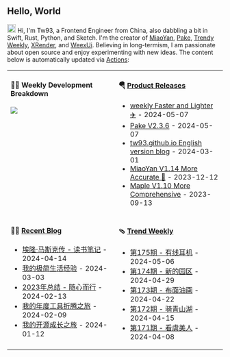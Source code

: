 ## Hello, World

<img src='https://d.tw93.fun/images/hi.gif' alt='Hi' width="20"/> Hi, I'm Tw93, a Frontend Engineer from China, also dabbling a bit in Swift, Rust, Python, and Sketch. I'm the creator of [MiaoYan](https://miaoyan.app/), [Pake](https://github.com/tw93/pake), [Trendy Weekly](https://weekly.tw93.fun/), [XRender](https://xrender.fun/), and [WeexUi](https://apache.github.io/incubator-weex-ui/). Believing in long-termism, I am passionate about open source and enjoy experimenting with new ideas. The content below is automatically updated via <a href="https://github.com/tw93/tw93/actions" target="_blank">Actions</a>:

<table width="960px">
<tr>
<td valign="top" width="50%">

#### 🏊‍♂️ Weekly Development Breakdown

<picture>
  <source media="(prefers-color-scheme: dark)" srcset="https://d.tw93.fun/images/wakatime_weekly_language_stats_black.svg">
  <source media="(prefers-color-scheme: light)" srcset="https://d.tw93.fun/images/wakatime_weekly_language_stats.svg">
  <img src="https://d.tw93.fun/images/wakatime_weekly_language_stats.svg">
</picture>

</td>
<td valign="top" width="50%">

#### 🪂 <a href="https://github.com/tw93/tw93/blob/master/releases.md" target="_blank">Product Releases</a>

<!-- recent_releases starts -->
* <a href='https://github.com/tw93/weekly/releases/tag/V0.6.0' target='_blank'>weekly Faster and Lighter ✈️</a> - 2024-05-07
* <a href='https://github.com/tw93/Pake/releases/tag/V2.3.6' target='_blank'>Pake V2.3.6</a> - 2024-05-07
* <a href='https://github.com/tw93/tw93.github.io/releases/tag/V0.5.0' target='_blank'>tw93.github.io English version blog</a> - 2024-03-01
* <a href='https://github.com/tw93/MiaoYan/releases/tag/V1.14.0' target='_blank'>MiaoYan V1.14 More Accurate 🍇</a> - 2023-12-12
* <a href='https://github.com/tw93/Maple/releases/tag/V1.10' target='_blank'>Maple V1.10 More Comprehensive</a> - 2023-09-13
<!-- recent_releases ends -->

</td>
</tr>
<tr>
<td valign="top" width="50%">

#### 🤾‍♂️ <a href="https://tw93.fun" target="_blank">Recent Blog</a>

<!-- blog starts -->
* <a href='https://tw93.fun/2024-04-14/musk.html' target='_blank'>埃隆·马斯克传 - 读书笔记</a> - 2024-04-14
* <a href='https://tw93.fun/2024-03-03/simple.html' target='_blank'>我的极简生活经验</a> - 2024-03-03
* <a href='https://tw93.fun/2024-02-13/my-2023.html' target='_blank'>2023年总结 - 随心而行</a> - 2024-02-13
* <a href='https://tw93.fun/2024-02-09/tools.html' target='_blank'>我的年度工具折腾之旅</a> - 2024-02-09
* <a href='https://tw93.fun/2024-01-12/open.html' target='_blank'>我的开源成长之旅</a> - 2024-01-12
<!-- blog ends -->

</td>
<td valign="top" width="50%">

#### 🩴 <a href="https://weekly.tw93.fun" target="_blank">Trend Weekly</a>

<!-- weekly starts -->

* <a href='https://weekly.tw93.fun/posts/175-%E6%9C%89%E7%BA%BF%E8%80%B3%E6%9C%BA/' target='_blank'>第175期 - 有线耳机</a> - 2024-05-06
* <a href='https://weekly.tw93.fun/posts/174-%E6%96%B0%E7%9A%84%E5%9B%AD%E5%8C%BA/' target='_blank'>第174期 - 新的园区</a> - 2024-04-29
* <a href='https://weekly.tw93.fun/posts/173-%E5%B8%83%E9%9D%A2%E6%B2%B9%E7%94%BB/' target='_blank'>第173期 - 布面油画</a> - 2024-04-22
* <a href='https://weekly.tw93.fun/posts/172-%E9%AA%91%E9%9D%92%E5%B1%B1%E6%B9%96/' target='_blank'>第172期 - 骑青山湖</a> - 2024-04-15
* <a href='https://weekly.tw93.fun/posts/171-%E7%9C%8B%E8%99%9E%E7%BE%8E%E4%BA%BA/' target='_blank'>第171期 - 看虞美人</a> - 2024-04-08
<!-- weekly ends -->

</td>
</tr>

</table>
